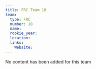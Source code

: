 ```yaml
---
title: FRC Team 18
team:
  type: FRC
  number: 18
  name: 
  rookie_year: 
  location: 
  links:
    Website: 
---
```

No content has been added for this team
